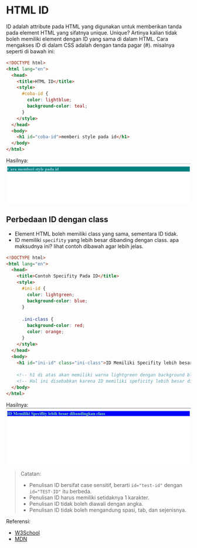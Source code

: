 # HTML ID

ID adalah attribute pada HTML yang digunakan untuk memberikan tanda pada element HTML yang sifatnya unique.
Unique? Artinya kalian tidak boleh memiliki element dengan ID yang sama di dalam HTML. Cara mengakses
ID di dalam CSS adalah dengan tanda pagar (#). misalnya seperti di bawah ini:

```html
<!DOCTYPE html>
<html lang="en">
  <head>
    <title>HTML ID</title>
    <style>
      #coba-id {
        color: lightblue;
        background-color: teal;
      }
    </style>
  </head>
  <body>
    <h1 id="coba-id">memberi style pada id</h1>
  </body>
</html>
```

Hasilnya:
![Cara memberi style pada ID](img/cara-memberi-style-pada-id.png)

## Perbedaan ID dengan class

- Element HTML boleh memiliki class yang sama, sementara ID tidak.
- ID memiliki `specifity` yang lebih besar dibanding dengan class. apa maksudnya ini? lihat contoh dibawah agar lebih jelas.

```html
<!DOCTYPE html>
<html lang="en">
  <head>
    <title>Contoh Specifity Pada ID</title>
    <style>
      #ini-id {
        color: lightgreen;
        background-color: blue;
      }

      .ini-class {
        background-color: red;
        color: orange;
      }
    </style>
  </head>
  <body>
    <h1 id="ini-id" class="ini-class">ID Memiliki Specifity lebih besar dibandingkan class</h1>

    <!-- h1 di atas akan memiliki warna lightgreen dengan background blue, sesuai dengan style yang diberikan pada ID. -->
    <!-- Hal ini disebabkan karena ID memiliki speficity lebih besar dibandingkan dengan class. -->
  </body>
</html>
```

Hasilnya:
![Specificity Pada ID](img/specifity-pada-id.png)

> Catatan:
>
> - Penulisan ID bersifat case sensitif, berarti `id="test-id"` dengan `id="TEST-ID"` itu berbeda.
> - Penulisan ID harus memiliki setidaknya 1 karakter.
> - Penulisan ID tidak boleh diawali dengan angka.
> - Penulisan ID tidak boleh mengandung spasi, tab, dan sejenisnya.

Referensi:

- [W3School](https://www.w3schools.com/html/html_id.asp)
- [MDN](https://developer.mozilla.org/en-US/docs/Web/HTML/Global_attributes/id)

